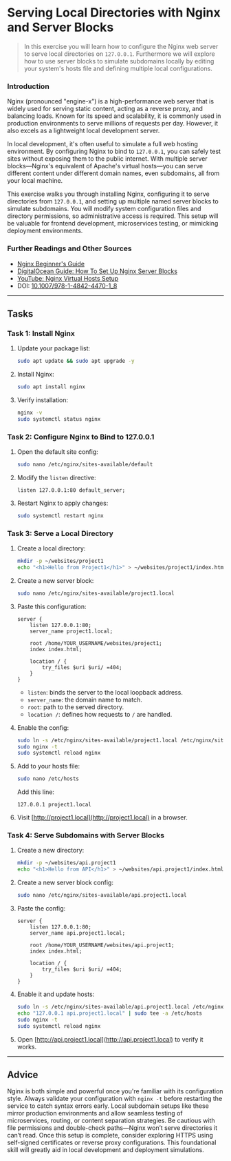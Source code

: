 <!---
{
  "id": "602e52e7-553e-40a0-a6f6-3ea0c4768835",
  "depends_on": ["b9e34253-61e2-4fb7-bd36-388c370fa765"],
  "author": "Stephan Bökelmann",
  "first_used": "2025-05-06",
  "keywords": ["nginx", "localhost", "virtualhosts", "subdomains", "webserver"]
}
--->

# Serving Local Directories with Nginx and Server Blocks

> In this exercise you will learn how to configure the Nginx web server to serve local directories on `127.0.0.1`. Furthermore we will explore how to use server blocks to simulate subdomains locally by editing your system's hosts file and defining multiple local configurations.

### Introduction

Nginx (pronounced "engine-x") is a high-performance web server that is widely used for serving static content, acting as a reverse proxy, and balancing loads. Known for its speed and scalability, it is commonly used in production environments to serve millions of requests per day. However, it also excels as a lightweight local development server.

In local development, it's often useful to simulate a full web hosting environment. By configuring Nginx to bind to `127.0.0.1`, you can safely test sites without exposing them to the public internet. With multiple server blocks—Nginx's equivalent of Apache's virtual hosts—you can serve different content under different domain names, even subdomains, all from your local machine.

This exercise walks you through installing Nginx, configuring it to serve directories from `127.0.0.1`, and setting up multiple named server blocks to simulate subdomains. You will modify system configuration files and directory permissions, so administrative access is required. This setup will be valuable for frontend development, microservices testing, or mimicking deployment environments.

### Further Readings and Other Sources

* [Nginx Beginner's Guide](https://nginx.org/en/docs/beginners_guide.html)
* [DigitalOcean Guide: How To Set Up Nginx Server Blocks](https://www.digitalocean.com/community/tutorials/how-to-set-up-nginx-server-blocks-on-ubuntu-20-04)
* [YouTube: Nginx Virtual Hosts Setup](https://www.youtube.com/watch?v=ZFY9y8UXojU)
* DOI: [10.1007/978-1-4842-4470-1\_8](https://doi.org/10.1007/978-1-4842-4470-1_8)

---

## Tasks

### Task 1: Install Nginx

1. Update your package list:

   ```bash
   sudo apt update && sudo apt upgrade -y
   ```

2. Install Nginx:

   ```bash
   sudo apt install nginx
   ```

3. Verify installation:

   ```bash
   nginx -v
   sudo systemctl status nginx
   ```

### Task 2: Configure Nginx to Bind to 127.0.0.1

1. Open the default site config:

   ```bash
   sudo nano /etc/nginx/sites-available/default
   ```

2. Modify the `listen` directive:

   ```nginx
   listen 127.0.0.1:80 default_server;
   ```

3. Restart Nginx to apply changes:

   ```bash
   sudo systemctl restart nginx
   ```

### Task 3: Serve a Local Directory

1. Create a local directory:

   ```bash
   mkdir -p ~/websites/project1
   echo "<h1>Hello from Project1</h1>" > ~/websites/project1/index.html
   ```

2. Create a new server block:

   ```bash
   sudo nano /etc/nginx/sites-available/project1.local
   ```

3. Paste this configuration:

   ```nginx
   server {
       listen 127.0.0.1:80;
       server_name project1.local;

       root /home/YOUR_USERNAME/websites/project1;
       index index.html;

       location / {
           try_files $uri $uri/ =404;
       }
   }
   ```

   * `listen`: binds the server to the local loopback address.
   * `server_name`: the domain name to match.
   * `root`: path to the served directory.
   * `location /`: defines how requests to `/` are handled.

4. Enable the config:

   ```bash
   sudo ln -s /etc/nginx/sites-available/project1.local /etc/nginx/sites-enabled/
   sudo nginx -t
   sudo systemctl reload nginx
   ```

5. Add to your hosts file:

   ```bash
   sudo nano /etc/hosts
   ```

   Add this line:

   ```
   127.0.0.1 project1.local
   ```

6. Visit [http://project1.local](http://project1.local) in a browser.

### Task 4: Serve Subdomains with Server Blocks

1. Create a new directory:

   ```bash
   mkdir -p ~/websites/api.project1
   echo "<h1>Hello from API</h1>" > ~/websites/api.project1/index.html
   ```

2. Create a new server block config:

   ```bash
   sudo nano /etc/nginx/sites-available/api.project1.local
   ```

3. Paste the config:

   ```nginx
   server {
       listen 127.0.0.1:80;
       server_name api.project1.local;

       root /home/YOUR_USERNAME/websites/api.project1;
       index index.html;

       location / {
           try_files $uri $uri/ =404;
       }
   }
   ```

4. Enable it and update hosts:

   ```bash
   sudo ln -s /etc/nginx/sites-available/api.project1.local /etc/nginx/sites-enabled/
   echo "127.0.0.1 api.project1.local" | sudo tee -a /etc/hosts
   sudo nginx -t
   sudo systemctl reload nginx
   ```

5. Open [http://api.project1.local](http://api.project1.local) to verify it works.

---

## Advice

Nginx is both simple and powerful once you're familiar with its configuration style. Always validate your configuration with `nginx -t` before restarting the service to catch syntax errors early. Local subdomain setups like these mirror production environments and allow seamless testing of microservices, routing, or content separation strategies. Be cautious with file permissions and double-check paths—Nginx won’t serve directories it can’t read. Once this setup is complete, consider exploring HTTPS using self-signed certificates or reverse proxy configurations. This foundational skill will greatly aid in local development and deployment simulations.
